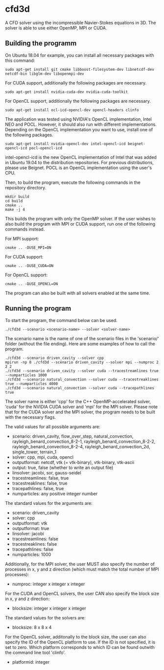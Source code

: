 # cfd3d

A CFD solver using the incompressible Navier-Stokes equations in 3D.
The solver is able to use either OpenMP, MPI or CUDA.

## Building the programm

On Ubuntu 18.04 for example, you can install all necessary packages with this command:

```
sudo apt-get install git cmake libboost-filesystem-dev libnetcdf-dev netcdf-bin libglm-dev libopenmpi-dev
```

For CUDA support, additionally the following packages are necessary.

```
sudo apt-get install nvidia-cuda-dev nvidia-cuda-toolkit
```

For OpenCL support, additionally the following packages are necessary.

```
sudo apt-get install ocl-icd-opencl-dev opencl-headers clinfo
```

The application was tested using NVIDIA's OpenCL implementation, Intel NEO and POCL. However, it should also run with different implementations. Depending on the OpenCL implementation you want to use, install one of the following packages.


```
sudo apt-get install nvidia-opencl-dev intel-opencl-icd beignet-opencl-icd pocl-opencl-icd
```

intel-opencl-icd is the new OpenCL implementation of Intel that was added in Ubuntu 19.04 to the distribution repositories. For previous distributions, please use Beignet. POCL is an OpenCL implementation using the user's CPU.




Then, to build the program, execute the following commands in the repository directory.

```
mkdir build
cd build
cmake ..
make -j 4
```

This builds the program with only the OpenMP solver. If the user wishes to also build the program with MPI or CUDA
support, run one of the following commands instead.


For MPI support:

```
cmake .. -DUSE_MPI=ON
```

For CUDA support:

```
cmake .. -DUSE_CUDA=ON
```

For OpenCL support:

```
cmake .. -DUSE_OPENCL=ON
```

The program can also be built with all solvers enabled at the same time.

## Running the program

To start the program, the command below can be used.

```
./cfd3d --scenario <scenario-name> --solver <solver-name>
```

The scenario name is the name of one of the scenario files in the 'scenario/' folder (without the file ending).
Here are some examples of how to call the program.

```
./cfd3d --scenario driven_cavity --solver cpp
mpirun -np 8 ./cfd3d --scenario driven_cavity --solver mpi --numproc 2 2 2
./cfd3d --scenario driven_cavity --solver cuda --tracestreamlines true --numparticles 1000
./cfd3d --scenario natural_convection --solver cuda --tracestreaklines true --numparticles 4000
./cfd3d --scenario natural_convection --solver cuda --tracepathlines true
```

The solver name is either 'cpp' for the C++ OpenMP-accelerated solver, 'cuda' for the NVIDIA CUDA solver and 'mpi' for
the MPI solver.
Please note that for the CUDA solver and the MPI solver, the program needs to be built with the necessary flags.

The valid values for all possible arguments are:
* scenario: driven_cavity, flow_over_step, natural_convection, rayleigh_benard_convection_8-2-1,
rayleigh_benard_convection_8-2-2, rayleigh_benard_convection_8-2-4, rayleigh_benard_convection_2d,
single_tower, terrain_1
* solver: cpp, mpi, cuda, opencl
* outputformat: netcdf, vtk (= vtk-binary), vtk-binary, vtk-ascii
* output: true, false (whether to write an output file)
* linsolver: jacobi, sor, gauss-seidel
* tracestreamlines: false, true
* tracestreaklines: false, true
* tracepathlines: false, true
* numparticles: any positive integer number

The standard values for the arguments are:
* scenario: driven_cavity
* solver: cpp
* outputformat: vtk
* outputformat: true
* linsolver: jacobi
* tracestreamlines: false
* tracestreaklines: false
* tracepathlines: false
* numparticles: 1000

Additionally, for the MPI solver, the user MUST also specify the number of processes in x, y and z direction (which must
match the total number of MPI processes):
* numproc: integer x integer x integer

For the CUDA and OpenCL solvers, the user CAN also specify the block size in x, y and z direction:
* blocksize: integer x integer x integer

The standard values for the solvers are:
* blocksize: 8 x 8 x 4

For the OpenCL solver, additonally to the block size, the user can also specify the ID of the OpenCL platform to use.
If the ID is not specified, it is set to zero. Which platform corresponds to which ID can be found outwith the command
line tool 'clinfo'.

* platformid: integer